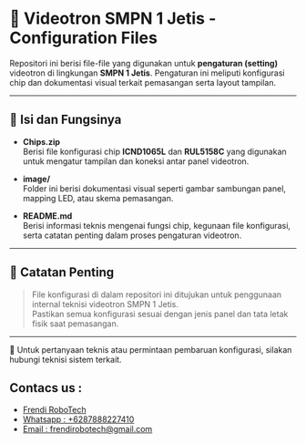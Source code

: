 # 📁 Videotron SMPN 1 Jetis - Configuration Files

Repositori ini berisi file-file yang digunakan untuk **pengaturan (setting)** videotron di lingkungan **SMPN 1 Jetis**. Pengaturan ini meliputi konfigurasi chip dan dokumentasi visual terkait pemasangan serta layout tampilan.

---

## 🧩 Isi dan Fungsinya

- **Chips.zip**  
  Berisi file konfigurasi chip **ICND1065L** dan **RUL5158C** yang digunakan untuk mengatur tampilan dan koneksi antar panel videotron.

- **image/**  
  Folder ini berisi dokumentasi visual seperti gambar sambungan panel, mapping LED, atau skema pemasangan.

- **README.md**  
  Berisi informasi teknis mengenai fungsi chip, kegunaan file konfigurasi, serta catatan penting dalam proses pengaturan videotron.

---

## 📝 Catatan Penting

> File konfigurasi di dalam repositori ini ditujukan untuk penggunaan internal teknisi videotron SMPN 1 Jetis.  
> Pastikan semua konfigurasi sesuai dengan jenis panel dan tata letak fisik saat pemasangan.

---

📌 Untuk pertanyaan teknis atau permintaan pembaruan konfigurasi, silakan hubungi teknisi sistem terkait.

## Contacs us : 
* [Frendi RoboTech](https://www.instagram.com/frendi.co/)  
* [Whatsapp : +6287888227410](https://wa.me/+6287888227410)  
* [Email    : frendirobotech@gmail.com](mailto:frendirobotech@gmail.com)  
